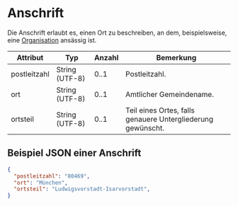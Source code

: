 # Anschrift

Die Anschrift erlaubt es, einen Ort zu beschreiben, an dem, beispielsweise, eine [Organisation](./organisation.md) ansässig ist.

Attribut | Typ | Anzahl | Bemerkung
--- | --- | --- | ---
postleitzahl | String (UTF-8) | 0..1 | Postleitzahl.
ort | String (UTF-8) | 0..1 | Amtlicher Gemeindename.
ortsteil | String (UTF-8) | 0..1 | Teil eines Ortes, falls genauere Untergliederung gewünscht.

## Beispiel JSON einer Anschrift

```json
{
  "postleitzahl": "80469",
  "ort": "München",
  "ortsteil": "Ludwigsvorstadt-Isarvorstadt",
}
```
